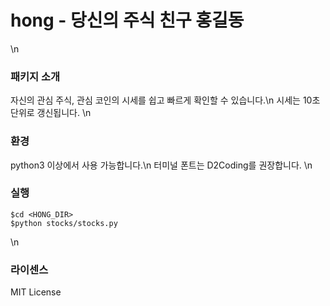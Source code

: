 # hong - 당신의 주식 친구 홍길동
\n
### 패키지 소개
자신의 관심 주식, 관심 코인의 시세를 쉽고 빠르게 확인할 수 있습니다.\n
시세는 10초 단위로 갱신됩니다.
\n
### 환경
python3 이상에서 사용 가능합니다.\n
터미널 폰트는 D2Coding를 권장합니다.
\n
### 실행
```
$cd <HONG_DIR>
$python stocks/stocks.py
```
\n
### 라이센스
MIT License
